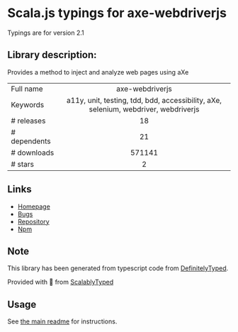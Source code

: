 
# Scala.js typings for axe-webdriverjs

Typings are for version 2.1

## Library description:
Provides a method to inject and analyze web pages using aXe

|                    |                 |
| ------------------ | :-------------: |
| Full name          | axe-webdriverjs |
| Keywords           | a11y, unit, testing, tdd, bdd, accessibility, aXe, selenium, webdriver, webdriverjs |
| # releases         | 18 |
| # dependents       | 21 |
| # downloads        | 571141 |
| # stars            | 2 |

## Links
- [Homepage](https://github.com/dequelabs/axe-webdriverjs#readme)
- [Bugs](https://github.com/dequelabs/axe-webdriverjs/issues)
- [Repository](https://github.com/dequelabs/axe-webdriverjs)
- [Npm](https://www.npmjs.com/package/axe-webdriverjs)
    


## Note
This library has been generated from typescript code from [DefinitelyTyped](https://definitelytyped.org).

Provided with :purple_heart: from [ScalablyTyped](https://github.com/oyvindberg/ScalablyTyped)

## Usage
See [the main readme](../../readme.md) for instructions.


